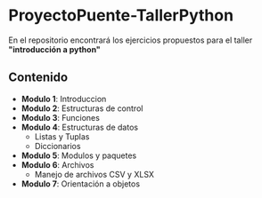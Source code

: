 # ProyectoPuente-TallerPython
En el repositorio encontrará los ejercicios propuestos para el taller **"introducción a python"**

## Contenido
* **Modulo 1**: Introduccion
* **Modulo 2**: Estructuras de control
* **Modulo 3**: Funciones
* **Modulo 4**: Estructuras de datos
  * Listas y Tuplas
  * Diccionarios
* **Modulo 5**: Modulos y paquetes
* **Modulo 6**: Archivos
  * Manejo de archivos CSV y XLSX
* **Modulo 7**: Orientación a objetos
